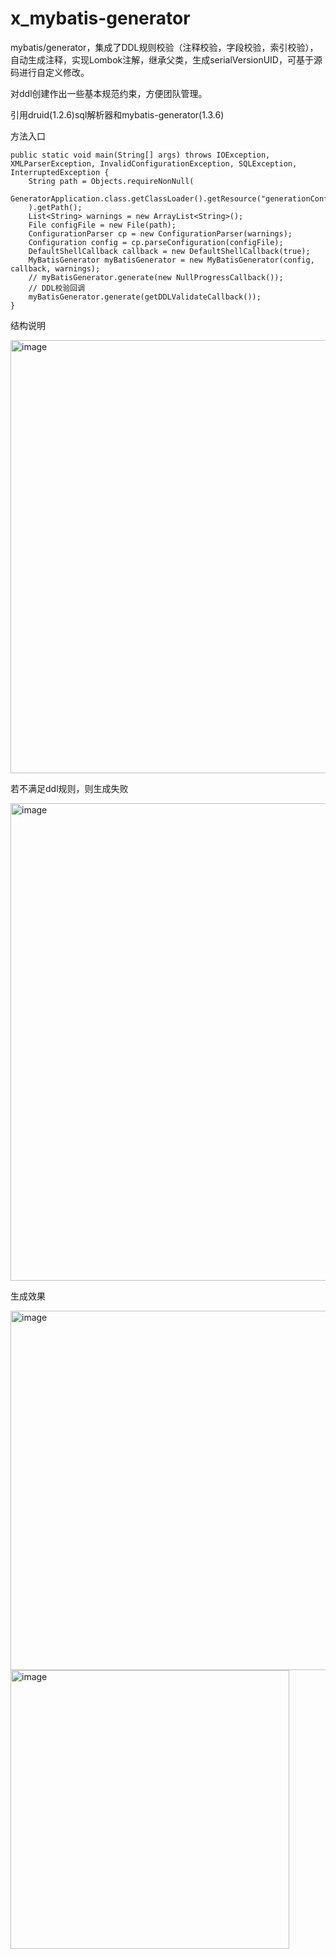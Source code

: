 # x_mybatis-generator
mybatis/generator，集成了DDL规则校验（注释校验，字段校验，索引校验），自动生成注释，实现Lombok注解，继承父类，生成serialVersionUID，可基于源码进行自定义修改。

对ddl创建作出一些基本规范约束，方便团队管理。

引用druid(1.2.6)sql解析器和mybatis-generator(1.3.6) 


方法入口

    public static void main(String[] args) throws IOException, XMLParserException, InvalidConfigurationException, SQLException, InterruptedException {
        String path = Objects.requireNonNull(
                GeneratorApplication.class.getClassLoader().getResource("generationConfig.xml")
        ).getPath();
        List<String> warnings = new ArrayList<String>();
        File configFile = new File(path);
        ConfigurationParser cp = new ConfigurationParser(warnings);
        Configuration config = cp.parseConfiguration(configFile);
        DefaultShellCallback callback = new DefaultShellCallback(true);
        MyBatisGenerator myBatisGenerator = new MyBatisGenerator(config, callback, warnings);
        // myBatisGenerator.generate(new NullProgressCallback());
        // DDL校验回调
        myBatisGenerator.generate(getDDLValidateCallback());
    }

结构说明

<img width="693" alt="image" src="https://user-images.githubusercontent.com/32291404/165118563-ef5f7ffe-52ca-449c-b6f5-a42f00a2217f.png">

若不满足ddl规则，则生成失败

<img width="764" alt="image" src="https://user-images.githubusercontent.com/32291404/165119367-1f3fe0f5-fbc9-49a8-8de0-5ca63fe27c5e.png">


生成效果

<img width="575" alt="image" src="https://user-images.githubusercontent.com/32291404/165119951-edb0e506-c3fa-4e7f-acae-405cdd407111.png">
<img width="446" alt="image" src="https://user-images.githubusercontent.com/32291404/165120018-23333b3d-009c-4f84-8e41-43c65f1bbf0f.png">



